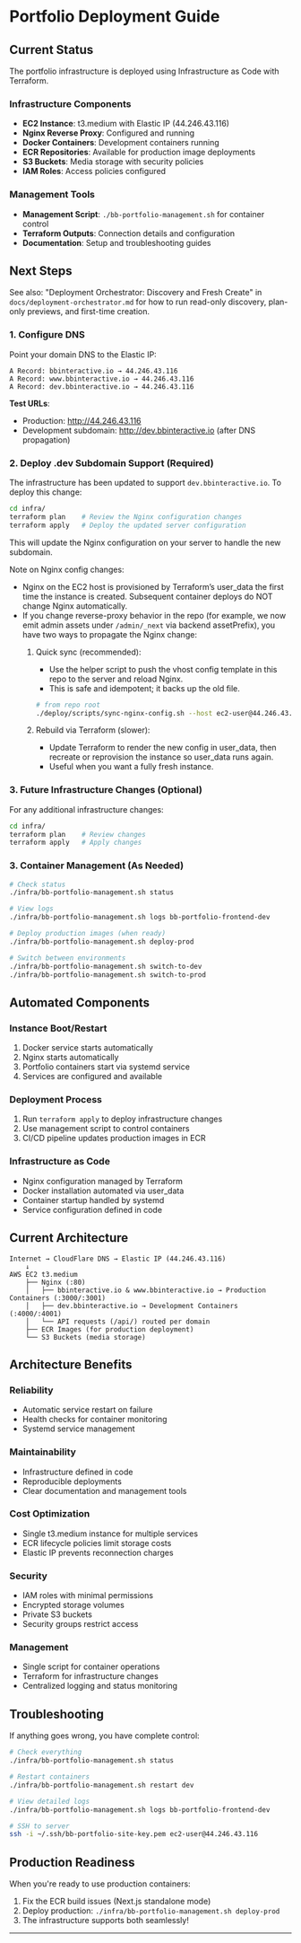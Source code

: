 # Portfolio Deployment Guide

## Current Status

The portfolio infrastructure is deployed using Infrastructure as Code with Terraform.

### Infrastructure Components

- **EC2 Instance**: t3.medium with Elastic IP (44.246.43.116)
- **Nginx Reverse Proxy**: Configured and running
- **Docker Containers**: Development containers running
- **ECR Repositories**: Available for production image deployments
- **S3 Buckets**: Media storage with security policies
- **IAM Roles**: Access policies configured

### Management Tools

- **Management Script**: `./bb-portfolio-management.sh` for container control
- **Terraform Outputs**: Connection details and configuration
- **Documentation**: Setup and troubleshooting guides

## Next Steps

See also: "Deployment Orchestrator: Discovery and Fresh Create" in `docs/deployment-orchestrator.md` for how to run read-only discovery, plan-only previews, and first-time creation.

### 1. Configure DNS

Point your domain DNS to the Elastic IP:

```
A Record: bbinteractive.io → 44.246.43.116
A Record: www.bbinteractive.io → 44.246.43.116
A Record: dev.bbinteractive.io → 44.246.43.116
```

**Test URLs**:

- Production: http://44.246.43.116
- Development subdomain: http://dev.bbinteractive.io (after DNS propagation)

### 2. Deploy .dev Subdomain Support (Required)

The infrastructure has been updated to support `dev.bbinteractive.io`. To deploy this change:

```bash
cd infra/
terraform plan    # Review the Nginx configuration changes
terraform apply   # Deploy the updated server configuration
```

This will update the Nginx configuration on your server to handle the new subdomain.

Note on Nginx config changes:

- Nginx on the EC2 host is provisioned by Terraform’s user_data the first time the instance is created. Subsequent container deploys do NOT change Nginx automatically.
- If you change reverse-proxy behavior in the repo (for example, we now emit admin assets under `/admin/_next` via backend assetPrefix), you have two ways to propagate the Nginx change:
  1. Quick sync (recommended):
     - Use the helper script to push the vhost config template in this repo to the server and reload Nginx.
     - This is safe and idempotent; it backs up the old file.

     ```bash
     # from repo root
     ./deploy/scripts/sync-nginx-config.sh --host ec2-user@44.246.43.116 --key ~/.ssh/bb-portfolio-site-key.pem
     ```

  2. Rebuild via Terraform (slower):
     - Update Terraform to render the new config in user_data, then recreate or reprovision the instance so user_data runs again.
     - Useful when you want a fully fresh instance.

### 3. Future Infrastructure Changes (Optional)

For any additional infrastructure changes:

```bash
cd infra/
terraform plan    # Review changes
terraform apply   # Apply changes
```

### 3. Container Management (As Needed)

```bash
# Check status
./infra/bb-portfolio-management.sh status

# View logs
./infra/bb-portfolio-management.sh logs bb-portfolio-frontend-dev

# Deploy production images (when ready)
./infra/bb-portfolio-management.sh deploy-prod

# Switch between environments
./infra/bb-portfolio-management.sh switch-to-dev
./infra/bb-portfolio-management.sh switch-to-prod
```

## Automated Components

### Instance Boot/Restart

1. Docker service starts automatically
2. Nginx starts automatically  
3. Portfolio containers start via systemd service
4. Services are configured and available

### Deployment Process

1. Run `terraform apply` to deploy infrastructure changes
2. Use management script to control containers
3. CI/CD pipeline updates production images in ECR

### Infrastructure as Code

- Nginx configuration managed by Terraform
- Docker installation automated via user_data
- Container startup handled by systemd
- Service configuration defined in code

## Current Architecture

```
Internet → CloudFlare DNS → Elastic IP (44.246.43.116)
    ↓
AWS EC2 t3.medium
    ├── Nginx (:80)
    │   ├── bbinteractive.io & www.bbinteractive.io → Production Containers (:3000/:3001)
    │   ├── dev.bbinteractive.io → Development Containers (:4000/:4001)
    │   └── API requests (/api/) routed per domain
    ├── ECR Images (for production deployment)
    └── S3 Buckets (media storage)
```

## Architecture Benefits

### Reliability

- Automatic service restart on failure
- Health checks for container monitoring
- Systemd service management

### Maintainability  

- Infrastructure defined in code
- Reproducible deployments
- Clear documentation and management tools

### Cost Optimization

- Single t3.medium instance for multiple services
- ECR lifecycle policies limit storage costs
- Elastic IP prevents reconnection charges

### Security

- IAM roles with minimal permissions
- Encrypted storage volumes
- Private S3 buckets
- Security groups restrict access

### Management

- Single script for container operations
- Terraform for infrastructure changes
- Centralized logging and status monitoring

## Troubleshooting

If anything goes wrong, you have complete control:

```bash
# Check everything
./infra/bb-portfolio-management.sh status

# Restart containers
./infra/bb-portfolio-management.sh restart dev

# View detailed logs
./infra/bb-portfolio-management.sh logs bb-portfolio-frontend-dev

# SSH to server
ssh -i ~/.ssh/bb-portfolio-site-key.pem ec2-user@44.246.43.116
```

## Production Readiness

When you're ready to use production containers:

1. Fix the ECR build issues (Next.js standalone mode)
2. Deploy production: `./infra/bb-portfolio-management.sh deploy-prod`
3. The infrastructure supports both seamlessly!

---

